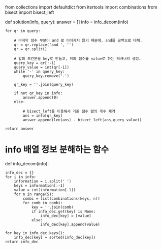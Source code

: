 from collections import defaultdict
from itertools import combinations
from bisect import bisect_left


def solution(info, query):
    answer = []
    info = info_decom(info)
    
    for qr in query:
        
        # 마지막 점수 부분이 and 로 이어지지 않기 때문에, and를 공백으로 대체.
        qr = qr.replace('and ', '')
        qr = qr.split()
        
        # 앞의 조건문을 key로 만들고, 뒤의 점수를 value로 하는 딕셔너리 생성.
        query_key = qr[:-1]
        query_value = int(qr[-1])
        while '-' in query_key:
            query_key.remove('-')
            
        qr_key = ''.join(query_key)
    
        if not qr_key in info:
            answer.append(0)
        else:
            
            # bisect_left를 이용해서 기준 점수 밑의 개수 제거
            ans = info[qr_key]
            answer.append(len(ans) - bisect_left(ans,query_value))
        
    return answer


# info 배열 정보 분해하는 함수
def info_decom(info):
    
    info_dec = {}
    for i in info:
        information = i.split(' ')
        keys = information[:-1]
        value = int(information[-1])
        for n in range(5):
            combi = list(combinations(keys, n))
            for comb in combi:
                key = ''.join(comb)
                if info_dec.get(key) is None:
                    info_dec[key] = [value]
                else:
                    info_dec[key].append(value)
                
    for key in info_dec.keys():
        info_dec[key] = sorted(info_dec[key])
    return info_dec

